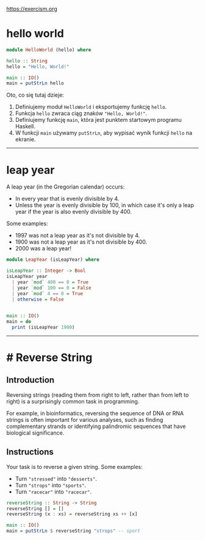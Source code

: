 https://exercism.org

# hello world
```haskell
module HelloWorld (hello) where

hello :: String
hello = "Hello, World!"

main :: IO()
main = putStrLn hello
```

Oto, co się tutaj dzieje:
1. Definiujemy moduł `HelloWorld` i eksportujemy funkcję `hello`.
2. Funkcja `hello` zwraca ciąg znaków `"Hello, World!"`.
3. Definiujemy funkcję `main`, która jest punktem startowym programu Haskell.
4. W funkcji `main` używamy `putStrLn`, aby wypisać wynik funkcji `hello` na ekranie.


-----
# leap year
A leap year (in the Gregorian calendar) occurs:

- In every year that is evenly divisible by 4.
- Unless the year is evenly divisible by 100, in which case it's only a leap year if the year is also evenly divisible by 400.

Some examples:

- 1997 was not a leap year as it's not divisible by 4.
- 1900 was not a leap year as it's not divisible by 400.
- 2000 was a leap year!

```haskell
module LeapYear (isLeapYear) where

isLeapYear :: Integer -> Bool
isLeapYear year 
  | year `mod` 400 == 0 = True
  | year `mod` 100 == 0 = False
  | year `mod` 4 == 0 = True
  | otherwise = False
  

main :: IO()
main = do
  print (isLeapYear 1900)
```


------
# # Reverse String
## Introduction
Reversing strings (reading them from right to left, rather than from left to right) is a surprisingly common task in programming.

For example, in bioinformatics, reversing the sequence of DNA or RNA strings is often important for various analyses, such as finding complementary strands or identifying palindromic sequences that have biological significance.

## Instructions
Your task is to reverse a given string.
Some examples:
- Turn `"stressed"` into `"desserts"`.
- Turn `"strops"` into `"sports"`.
- Turn `"racecar"` into `"racecar"`.

```haskell
reverseString :: String -> String
reverseString [] = []
reverseString (x : xs) = reverseString xs ++ [x]  

main :: IO()
main = putStrLn $ reverseString "strops" -- sport
```























